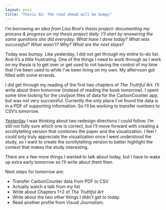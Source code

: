 ```yaml
---
layout: post
title: "Thesis 02: The road ahead will be bumpy"
---
```

*I’m borrowing an idea from Lisa Rost’s thesis project: documenting my process & progress on my thesis project daily. I’ll start by answering the same questions she did everyday: What have I done today? What was successful? What wasn’t? Why? What are the next steps?*

Today was bumpy. Like yesterday, I did not get through my entire to-do list. And it’s a little frustrating. One of the things I need to work through as I work on my thesis is to get over or get used to not having the control of my time that I’ve been used to while I’ve been living on my own. My afternoon got filled with some errands.

I did get through my reading of the first two chapters of *The Truthful Art*. I’ll write about them tomorrow (instead of reading the book tomorrow). I spent some time looking for the csv/json files of data for the CarbonCounter app, but was not very successful. Currently the only place I’ve found the data is in a PDF of supporting information. So I’ll be working to transfer numbers to CSV’s tomorrow.

[Yesterday](https://makeinformationuseful.wordpress.com/2019/03/28/thesis-update-day-1-a-very-fresh-start/) I was thinking about two redesign directions I could follow. I’m still not fully sure which one is correct, but I’ll move forward with creating a scrollytelling version that combines the paper and the visualization. I feel I could only truly appreciate the visualization once I went understood the study, so I want to create the scrollytelling version to better highlight the context that makes the study interesting.

There are a few more things I wanted to talk about today, but I have to wake up extra early tomorrow so I’ll write about them then.

Next steps for tomorrow are:

* Transfer CarbonCounter data from PDF to CSV
* Actually watch a talk from my list
* Write about Chapters 1+2 of *The Truthful Art*
* Write about the two other things I didn’t get to today.
* Read another profile from *Visual Journalism*.